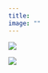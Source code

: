 ```yaml
---
title: 
image: ""
---
```


![](../../images/blog/programs_front.png)

![](../../images/blog/programs_back.png)

